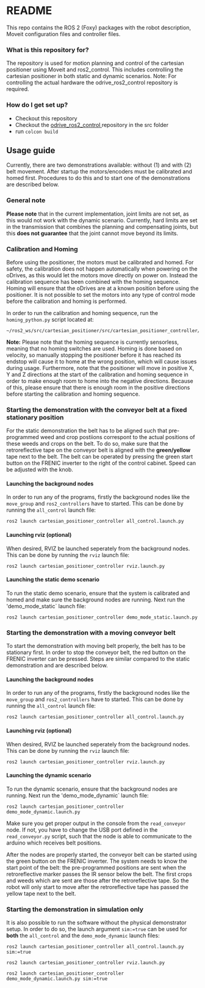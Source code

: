 # README #

This repo contains the ROS 2 (Foxy) packages with the robot description, Moveit configuration files and controller files.

### What is this repository for? ###

The repository is used for motion planning and control of the cartesian positioner using Moveit and ros2_control. This includes controlling the cartesian positioner in both static and dynamic scenarios. Note: For controlling the actual hardware the odrive_ros2_control repository is required. 

### How do I get set up? ###

* Checkout this repository
* Checkout the [ odrive_ros2_control ](../../../odrive_ros2_control) repository in the src folder
* run <code>colcon build</code>

## Usage guide ##
Currently, there are two demonstrations available: without (1) and with (2) belt movement. After startup the motors/encoders must be calibrated and homed first. Procedures to do this and to start one of the demonstrations are described below.
### General note
**Please note** that in the current implementation, joint limits are not set, as this would not work with the dynamic scenario. Currently, hard limits are set in the transmission that combines the planning and compensating joints, but this **does not guarantee** that the joint cannot move beyond its limits.

### Calibration and Homing ###
Before using the positioner, the motors must be calibrated and homed. For safety, the calibration does not happen automatically when powering on the oDrives, as this would let the motors move directly on power on. Instead the calibration sequence has been combined with the homing sequence. Homing will ensure that the oDrives are at a known position before using the positioner. It is not possible to set the motors into any type of control mode before the calibration and homing is performed.

In order to run the calibration and homing sequence, run the `homing_python.py` script located at:


    ~/ros2_ws/src/cartesian_positioner/src/cartesian_positioner_controller/scripts/homing_python.py


**Note:** Please note that the homing sequence is currently sensorless, meaning that no homing switches are used. Homing is done based on velocity, so manually stopping the positioner before it has reached its endstop will cause it to home at the wrong position, which will cause issues during usage. Furthermore, note that the positioner will move in positive X, Y and Z directions at the start of the calibration and homing sequence in order to make enough room to home into the negative directions. Because of this, please ensure that there is enough room in the positive directions before starting the calibration and homing sequence.

### Starting the demonstration with the conveyor belt at a fixed stationary position
For the static demonstration the belt has to be aligned such that pre-programmed weed and crop postiions correspont to the actual positions of these weeds and crops on the belt. To do so, make sure that the retroreflective tape on the conveyor belt is aligned with the **green/yellow** tape next to the belt. The belt can be operated by pressing the green start button on the FRENIC inverter to the right of the control cabinet. Speed can be adjusted with the knob.

#### Launching the background nodes

In order to run any of the programs, firstly the background nodes like the `move_group` and `ros2_controllers` have to started. This can be done by running the `all_control` launch file:

    ros2 launch cartesian_positioner_controller all_control.launch.py


#### Launching rviz (optional)

When desired, RVIZ be launched seperately from the background nodes. This can be done by running the `rviz` launch file:

    ros2 launch cartesian_positioner_controller rviz.launch.py

#### Launching the static demo scenario

To run the static demo scenario, ensure that the system is calibrated and homed and make sure the background nodes are running. Next run the 'demo_mode_static` launch file:

    ros2 launch cartesian_positioner_controller demo_mode_static.launch.py

### Starting the demonstration with a moving conveyor belt
To start the demonstration with moving belt properly, the belt has to be stationary first. In order to stop the conveyor belt, the red button on the FRENIC inverter can be pressed. Steps are similar compared to the static demonstration and are described below.

#### Launching the background nodes

In order to run any of the programs, firstly the background nodes like the `move_group` and `ros2_controllers` have to started. This can be done by running the `all_control` launch file:

    ros2 launch cartesian_positioner_controller all_control.launch.py

#### Launching rviz (optional)

When desired, RVIZ be launched seperately from the background nodes. This can be done by running the `rviz` launch file:

    ros2 launch cartesian_positioner_controller rviz.launch.py


#### Launching the dynamic scenario ###

To run the dynamic scenario, ensure that the background nodes are running. Next run the 'demo_mode_dynamic` launch file:

    ros2 launch cartesian_positioner_controller demo_mode_dynamic.launch.py

Make sure you get proper output in the console from the `read_conveyor` node. If not, you have to change the USB port defined in the `read_conveyor.py` script, such that the node is able to communicate to the arduino which receives belt positions.    

After the nodes are properly started, the conveyor belt can be started using the green button on the FRENIC inverter. The system needs to know the start point of the belt: the pre-programmed positions are sent when the retroreflective marker passes the IR sensor below the belt. The first crops and weeds which are sent are those after the retroreflective tape. So the robot will only start to move after the retroreflective tape has passed the yellow tape next to the belt.
### Starting the demonstration in simulation only
It is also possible to run the software without the physical demonstrator setup. In order to do so, the launch argument `sim:=true` can be used for **both** the `all_control` and the `demo_mode_dynamic` launch files:

    ros2 launch cartesian_positioner_controller all_control.launch.py sim:=true

    ros2 launch cartesian_positioner_controller rviz.launch.py

    ros2 launch cartesian_positioner_controller demo_mode_dynamic.launch.py sim:=true